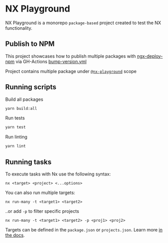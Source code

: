 # NX Playground

NX Playground is a monorepo `package-based` project created to test the NX functionality.


## Publish to NPM

This project showcases how to publish multiple packages with [ngx-deploy-npm](https://www.npmjs.com/package/ngx-deploy-npm) via GH-Actions [bump-version.yml](./.github/workflows/bump-version.yml)

Project contains multiple package under [`@nx-playground`](https://www.npmjs.com/org/nx-playground) scope

## Running scripts

Build all packages

```bash
yarn build:all
```

Run tests
```bash
yarn test
```

Run linting

```bash
yarn lint
```

## Running tasks

To execute tasks with Nx use the following syntax:

```
nx <target> <project> <...options>
```

You can also run multiple targets:

```
nx run-many -t <target1> <target2>
```

..or add `-p` to filter specific projects

```
nx run-many -t <target1> <target2> -p <proj1> <proj2>
```

Targets can be defined in the `package.json` or `projects.json`. Learn more [in the docs](https://nx.dev/core-features/run-tasks).

